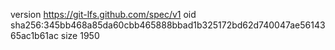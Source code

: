 version https://git-lfs.github.com/spec/v1
oid sha256:345bb468a85da60cbb465888bbad1b325172bd62d740047ae5614365ac1b61ac
size 1950
